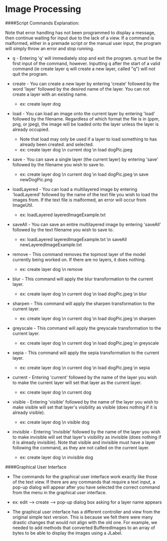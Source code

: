 # Image Processing

####Script Commands Explanation:

Note that error handling has not been programmed to display a message, then continue waiting for
input due to the lack of a view. If a command is malformed, either in a premade script or the manual
user input, the program will simply throw an error and stop running.

* q - Entering 'q' will immediately stop and exit the program. q must be the first input of the
  command, however. Inputting q after the start of a valid command (ie create layer q will create
  a new layer, called "q") will not quit the program.

* create - You can create a new layer by entering 'create' followed by the word 'layer' followed by
  the desired name of the layer. You can not create a layer with an existing name.
  - ex: create layer dog

* load - You can load an image onto the current layer by entering 'load' followed by the filename.
  Regardless of which format the file is in (ppm, png, or jpeg), the image will be loaded onto the
  layer unless the layer is already occupied.
  - Note that load may only be used if a layer to load something to has already been created.
    and selected.
  - ex: create layer dog \n current dog \n load dogPic.jpeg


* save - You can save a single layer (the current layer) by entering 'save' followed by the filename
  you wish to save to.
  - ex: create layer dog \n current dog \n load dogPic.jpeg \n save newDogPic.png


* loadLayered - You can load a multilayered image by entering 'loadLayered' followed by the name
  of the text file you wish to load the images from. If the text file is malformed, an error will
  occur from ImageUtil.
  - ex: loadLayered layeredImageExample.txt


* saveAll - You can save an entire multilayered image by entering 'saveAll' followed by the text
  filename you wish to save to.
  - ex: loadLayered layeredImageExample.txt \n saveAll newLayeredImageExample.txt


* remove - This command removes the topmost layer of the model currently being worked on. If
  there are no layers, it does nothing.
  - ex: create layer dog \n remove


* blur - This command will apply the blur transformation to the current layer.
  - ex: create layer dog \n current dog \n load dogPic.jpeg \n blur


* sharpen - This command will apply the sharpen transformation to the current layer.
  - ex: create layer dog \n current dog \n load dogPic.jpeg \n sharpen


* greyscale - This command will apply the greyscale transformation to the current layer.
  - ex: create layer dog \n current dog \n load dogPic.jpeg \n greyscale


* sepia - This command will apply the sepia transformation to the current layer.
  - ex: create layer dog \n current dog \n load dogPic.jpeg \n sepia


* current - Entering 'current' followed by the name of the layer you wish to make the current
  layer will set that layer as the current layer.
  - ex: create layer dog \n current dog


* visible - Entering 'visible' followed by the name of the layer you wish to make visible will
  set that layer's visibility as visible (does nothing if it is already visible).
  - ex: create layer dog \n visible dog


* invisible - Entering 'invisible' followed by the name of the layer you wish to make invisible will
  set that layer's visibility as invisible (does nothing if it is already invisible). Note that
  visible and invisible must have a layer following the command, as they are not called on the
  current layer.
  - ex: create layer dog \n invisible dog

####Graphical User Interface

* The commands for the graphical user interface work exactly like those of the text view. If there
are any commands that require a text input, a pop-up dialog will appear after you have selected the
correct command from the menu in the graphical user interface.
- ex: edit --> create --> pop-up dialog box asking for a layer name appears

* The graphical user interface has a different controller and view from the original simple text version.
This is because we felt there were many drastic changes that would not align with the old one. For example,
we needed to add methods that converted BufferedImages to an array of bytes to be able to display the images
using a JLabel.
